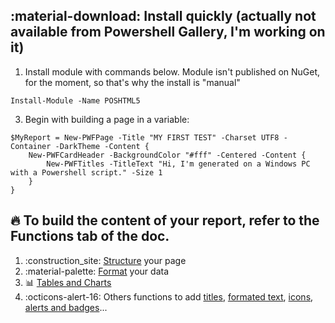 ## :material-download: Install quickly (actually not available from Powershell Gallery, I'm working on it)
1. Install module with commands below. Module isn't published on NuGet, for the moment, so that's why the install is "manual"
```
Install-Module -Name POSHTML5
```
3. Begin with building a page in a variable:
```
$MyReport = New-PWFPage -Title "MY FIRST TEST" -Charset UTF8 -Container -DarkTheme -Content {
    New-PWFCardHeader -BackgroundColor "#fff" -Centered -Content {
        New-PWFTitles -TitleText "Hi, I'm generated on a Windows PC with a Powershell script." -Size 1
    }
}
```

## :fire: To build the content of your report, refer to the Functions tab of the doc.
1. :construction_site: [Structure](/Powershell-HTML5-Reporting/Functions/1-%20Structure/New-PWFPage/) your page
2. :material-palette: [Format](/Powershell-HTML5-Reporting/Functions/3-%20Format%20Data/New-PWFCard/) your data
3. :bar_chart: [Tables and Charts](/Powershell-HTML5-Reporting/Functions/2-%20Tables%20and%20Charts/New-PWFTable/)
4. :octicons-alert-16: Others functions to add [titles](/Powershell-HTML5-Reporting/Functions/4-%20Typography/New-PWFTitles/), [formated text](/Powershell-HTML5-Reporting/Functions/4-%20Typography/New-PWFTextFormat/), [icons](/Powershell-HTML5-Reporting/Functions/4-%20Typography/New-PWFIcon/), [alerts and badges](/Powershell-HTML5-Reporting/Functions/5-%20Badges%20and%20alerts/New-PWFAlert/)...
